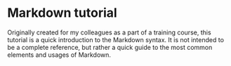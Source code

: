 # Markdown tutorial

Originally created for my colleagues as a part of a training course, this tutorial is a quick introduction to the Markdown syntax. It is not intended to be a complete reference, but rather a quick guide to the most common elements and usages of Markdown.